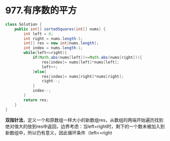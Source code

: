 # 977.有序数的平方

```java
class Solution {
    public int[] sortedSquares(int[] nums) {
        int left = 0;
        int right = nums.length-1;
        int[] res = new int[nums.length];
        int index = nums.length-1;
        while(left<=right){
            if(Math.abs(nums[left])>=Math.abs(nums[right])){
                res[index]= nums[left]*nums[left];
                left++;
            }else{
                res[index]= nums[right]*nums[right];
                right--;
            }
            index--;
        }
        return res;
    }
}
```

**双指针法**，定义一个和原数组一样大小的新数组res，从数组的两端开始遍历找到绝对值大的放到res中返回，边界考虑：当left=right时，剩下的一个数未被加入到新数组中，所以仍有意义，因此循环条件（left<=right